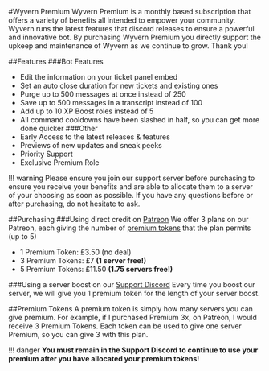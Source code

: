 #Wyvern Premium
Wyvern Premium is a monthly based subscription that offers a variety of benefits all intended to empower your community.
Wyvern runs the latest features that discord releases to ensure a powerful and innovative bot. By purchasing Wyvern 
Premium you directly support the upkeep and maintenance of Wyvern as we continue to grow. Thank you!

##Features
###Bot Features
* Edit the information on your ticket panel embed
* Set an auto close duration for new tickets and existing ones
* Purge up to 500 messages at once instead of 250
* Save up to 500 messages in a transcript instead of 100
* Add up to 10 XP Boost roles instead of 5
* All command cooldowns have been slashed in half, so you can get more done quicker
###Other
* Early Access to the latest releases & features
* Previews of new updates and sneak peeks
* Priority Support
* Exclusive Premium Role

!!! warning
    Please ensure you join our support server before purchasing to ensure you receive your benefits and are able to 
    allocate them to a server of your choosing as soon as possible. If you have any questions before or after 
    purchasing, do not hesitate to ask. 

##Purchasing
###Using direct credit on [Patreon](https://patreon.com/wyvernbot)
We offer 3 plans on our Patreon, each giving the number of [premium tokens](#premium-tokens) that the plan permits (up to 5)

* 1 Premium Token: £3.50 (no deal)
* 3 Premium Tokens: £7 **(1 server free!)**
* 5 Premium Tokens: £11.50 **(1.75 servers free!)**

###Using a server boost on our [Support Discord](https://discord.gg/H2g5638vyD)
Every time you boost our server, we will give you 1 premium token for the length of your server boost.

##Premium Tokens
A premium token is simply how many servers you can give premium. For example, if I purchased Premium 3x, on Patreon, 
I would receive 3 Premium Tokens. Each token can be used to give one server Premium, so you can give 3 with this plan.

!!! danger
    **You must remain in the Support Discord to continue to use your premium after you have allocated your premium 
    tokens!**

